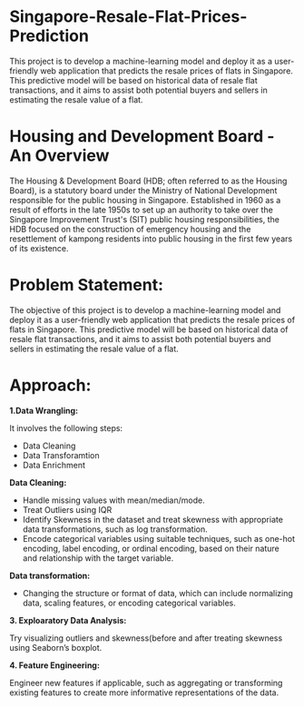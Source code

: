 # Singapore-Resale-Flat-Prices-Prediction
This project is to develop a machine-learning model and deploy it as a user-friendly web application that predicts the resale prices of flats in Singapore. This predictive model will be based on historical data of resale flat transactions, and it aims to assist both potential buyers and sellers in estimating the resale value of a flat.

# Housing and Development Board - An Overview

The Housing & Development Board (HDB; often referred to as the Housing Board), is a statutory board under the Ministry of National Development responsible for the public housing in Singapore. Established in 1960 as a result of efforts in the late 1950s to set up an authority to take over the Singapore Improvement Trust's (SIT) public housing responsibilities, the HDB focused on the construction of emergency housing and the resettlement of kampong residents into public housing in the first few years of its existence.

# Problem Statement:

The objective of this project is to develop a machine-learning model and deploy it as a user-friendly web application that predicts the resale prices of flats in Singapore. This predictive model will be based on historical data of resale flat transactions, and it aims to assist both potential buyers and sellers in estimating the resale value of a flat.

# Approach:

**1.Data Wrangling:**

It involves the following steps:

  * Data Cleaning
  * Data Transforamtion
  * Data Enrichment

**Data Cleaning:**

  * Handle missing values with mean/median/mode.
  * Treat Outliers using IQR
  * Identify Skewness in the dataset and treat skewness with appropriate data transformations,
    such as log transformation.
  * Encode categorical variables using suitable techniques, such as one-hot encoding, label encoding,
    or ordinal encoding, based on their nature and relationship with the target variable.

**Data transformation:**

  *  Changing the structure or format of data, which can include normalizing data, scaling features, or encoding categorical variables.

**3. Exploaratory Data Analysis:**

  Try visualizing outliers and skewness(before and after treating skewness using Seaborn’s boxplot.

**4. Feature Engineering:**

Engineer new features if applicable, such as aggregating or transforming existing features to create more informative representations of the data.




